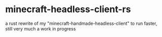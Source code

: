 # minecraft-headless-client-rs
a rust rewrite of my "minecraft-handmade-headless-client" to run faster, still very much a work in progress
